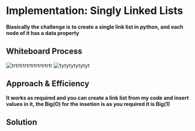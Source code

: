 
# Implementation: Singly Linked Lists
**Biasically the challenge is to create a single link list in python, and each node of it has a data property**

## Whiteboard Process
![trtrtrtrtrtrtrtrtrtrtr](https://github.com/11mones/data-structures-and-algorithms/assets/72322641/7c09cbac-65e7-45ae-be5a-326a9516defb)
![tytytytytytyt](https://github.com/11mones/data-structures-and-algorithms/assets/72322641/c4b1059f-cfea-49d4-9bb9-98983635896d)


## Approach & Efficiency
**It works as required and you can create a link list from my code and insert values in it, the Big(O) for the insetion is as you required it is Big(1)**

## Solution
